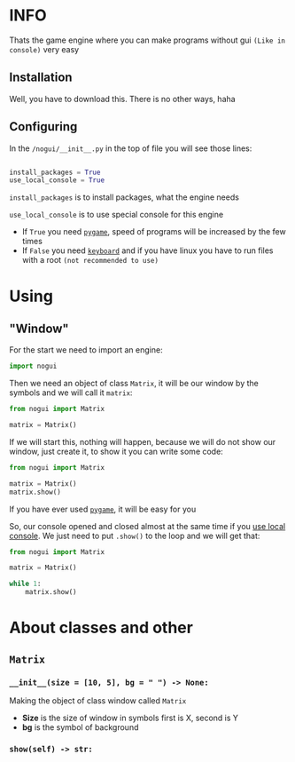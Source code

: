 # INFO

Thats the game engine where you can make programs
without gui `(Like in console)` very easy


## Installation

Well, you have to download this. There is no other ways, haha


## Configuring

In the `/nogui/__init__.py` in the top of file you will see those lines:

```python

install_packages = True
use_local_console = True

```

`install_packages` is to install packages, what the engine needs

`use_local_console` is to use special console for this engine
* If `True` you need [`pygame`](https://github.com/pygame/pygame), speed of programs will be increased by the few times
* If `False` you need [`keyboard`](https://github.com/boppreh/keyboard) and if you have linux you have to run files with a root `(not recommended to use)`

# Using

## "Window"

For the start we need to import an engine:
```python
import nogui
```

Then we need an object of class `Matrix`, it will be our window by the symbols and we will call it `matrix`:
```python
from nogui import Matrix

matrix = Matrix()
```

If we will start this, nothing will happen, because we will do not show 
our window, just create it, to show it you can write some code:

```python
from nogui import Matrix

matrix = Matrix()
matrix.show()
```

If you have ever used [`pygame`](https://github.com/pygame/pygame), it will be easy for you

So, our console opened and closed almost at the same time if you [use local console](#Configuring). 
We just need to put `.show()` to the loop and we will get that:

```python
from nogui import Matrix

matrix = Matrix()

while 1:
    matrix.show()
```

# About classes and other

## `Matrix`

### `__init__(size = [10, 5], bg = " ") -> None:`
Making the object of class window called `Matrix`

* **Size** is the size of window in symbols first is X, second is Y
* **bg** is the symbol of background

### `show(self) -> str:`